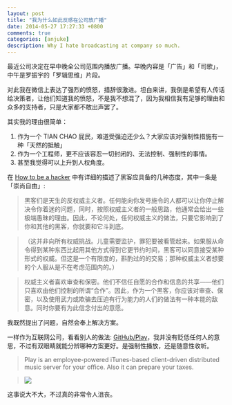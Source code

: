 ```yaml
---
layout: post
title: "我为什么如此反感在公司放广播"
date: 2014-05-27 17:27:33 +0800
comments: true
categories: [anjuke]
description: Why I hate broadcasting at company so much.
---
```


最近公司决定在早中晚全公司范围内播放广播。早晚内容是「广告」和「司歌」，中午是罗振宇的「罗辑思维」片段。

对此我在微信上表达了强烈的愤怒，措辞很激进。坦白来讲，我倒是希望有人传话给决策者，让他们知道我的愤怒，不是我不想混了，因为我相信我有足够的理由和众多的支持者，只是大家都不敢出声罢了。

<!-- more -->

其实我的理由很简单：

1. 作为一个 TIAN CHAO 屁民，难道受强迫还少么？大家应该对强制性措施有一种「天然的抵触」
2. 作为一个工程师，更不应该容忍一切封闭的、无法控制、强制性的事情。
3. 甚至我觉得可以上升到人权角度。

在 [How to be a hacker][1] 中有详细的描述了黑客应具备的几种态度，其中一条是「崇尚自由」:

>黑客们是天生的反权威主义者。任何能向你发号施令的人都可以让你停止解决令你着迷的问题，同时，按照权威主义者的一般思路，他通常会给出一些极端愚昧的理由。因此，不论何处，任何权威主义的做法，只要它影响到了你和其他的黑客，你就要和它斗到底。

>（这并非向所有权威挑战。儿童需要监护，罪犯要被看管起来。如果服从命令得到某种东西比起用其他方式得到它更节约时间，黑客可以同意接受某种形式的权威。但这是一个有限度的，斟酌过的的交易；那种权威主义者想要的个人服从是不在考虑范围内的。）

>权威主义者喜欢审查和保密。他们不信任自愿的合作和信息的共享——他们只喜欢由他们控制的所谓“合作”。因此，作为一个黑客，你应该对审查、保密，以及使用武力或欺骗去压迫有行为能力的人们的做法有一种本能的敌意。同时你要有为此信念付出的意愿。

[1]: http://translations.readthedocs.org/en/latest/hacker_howto.html#id9

我既然提出了问题，自然会奉上解决方案。

一样作为互联网公司，看看别人的做法: [GitHub/Play][2]，我并没有贬低任何人的意思，不过有双眼睛就能分辨哪种方案更好。是强制性播放，还是随意性收听。

[2]: https://github.com/play/play

> Play is an employee-powered iTunes-based client-driven distributed music server for your office. Also it can prepare your taxes.

> ![](https://camo.githubusercontent.com/7eae837ee32161f7a22ba0f064f0e976f10ea2de/687474703a2f2f636c2e6c792f316c336f3070304b334f3172304332553361335a2f706c61792e706e67)

这事说大不大，不过真的非常令人沮丧。
